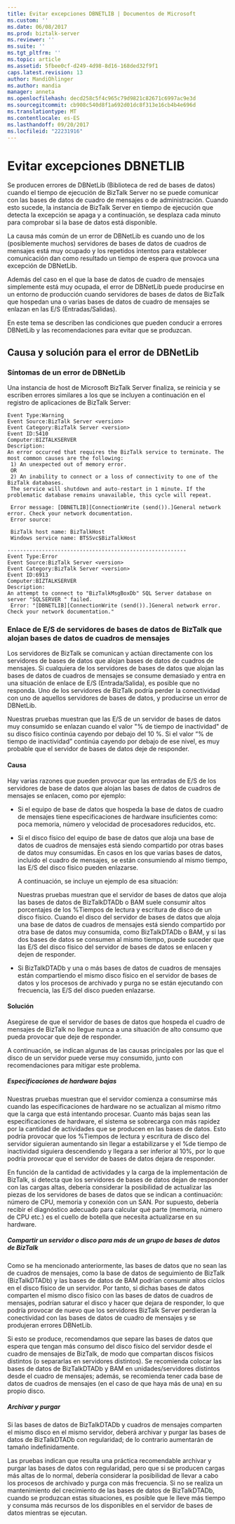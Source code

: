 ```yaml
---
title: Evitar excepciones DBNETLIB | Documentos de Microsoft
ms.custom: ''
ms.date: 06/08/2017
ms.prod: biztalk-server
ms.reviewer: ''
ms.suite: ''
ms.tgt_pltfrm: ''
ms.topic: article
ms.assetid: 5fbee0cf-d249-4d98-8d16-168ded32f9f1
caps.latest.revision: 13
author: MandiOhlinger
ms.author: mandia
manager: anneta
ms.openlocfilehash: decd258c5f4c965c79d9821c82671c6997ac9e3d
ms.sourcegitcommit: cb908c540d8f1a692d01dc8f313e16cb4b4e696d
ms.translationtype: MT
ms.contentlocale: es-ES
ms.lasthandoff: 09/20/2017
ms.locfileid: "22231916"
---
```

# <a name="avoiding-dbnetlib-exceptions"></a>Evitar excepciones DBNETLIB
Se producen errores de DBNetLib (Biblioteca de red de bases de datos) cuando el tiempo de ejecución de BizTalk Server no se puede comunicar con las bases de datos de cuadro de mensajes o de administración. Cuando esto sucede, la instancia de BizTalk Server en tiempo de ejecución que detecta la excepción se apaga y a continuación, se desplaza cada minuto para comprobar si la base de datos está disponible.  
  
 La causa más común de un error de DBNetLib es cuando uno de los (posiblemente muchos) servidores de bases de datos de cuadros de mensajes está muy ocupado y los repetidos intentos para establecer comunicación dan como resultado un tiempo de espera que provoca una excepción de DBNetLib.  
  
 Además del caso en el que la base de datos de cuadro de mensajes simplemente está muy ocupada, el error de DBNetLib puede producirse en un entorno de producción cuando servidores de bases de datos de BizTalk que hospedan una o varias bases de datos de cuadro de mensajes se enlazan en las E/S (Entradas/Salidas).  
  
 En este tema se describen las condiciones que pueden conducir a errores DBNetLib y las recomendaciones para evitar que se produzcan.  
  
## <a name="cause-and-resolution-for-the-dbnetlib-error"></a>Causa y solución para el error de DBNetLib  
  
### <a name="symptoms-of-a-dbnetlib-error"></a>Síntomas de un error de DBNetLib  
 Una instancia de host de Microsoft BizTalk Server finaliza, se reinicia y se escriben errores similares a los que se incluyen a continuación en el registro de aplicaciones de BizTalk Server:  
  
```  
Event Type:Warning  
Event Source:BizTalk Server <version>  
Event Category:BizTalk Server <version>   
Event ID:5410  
Computer:BIZTALKSERVER  
Description:  
An error occurred that requires the BizTalk service to terminate. The most common causes are the following:  
 1) An unexpected out of memory error.  
 OR  
 2) An inability to connect or a loss of connectivity to one of the BizTalk databases.   
 The service will shutdown and auto-restart in 1 minute. If the problematic database remains unavailable, this cycle will repeat.  
  
 Error message: [DBNETLIB][ConnectionWrite (send()).]General network error. Check your network documentation.  
 Error source:    
  
 BizTalk host name: BizTalkHost  
 Windows service name: BTSSvc$BizTalkHost   
  
---------------------------------------------------------  
Event Type:Error  
Event Source:BizTalk Server <version>  
Event Category:BizTalk Server <version>   
Event ID:6913  
Computer:BIZTALKSERVER  
Description:  
An attempt to connect to "BizTalkMsgBoxDb" SQL Server database on server "SQLSERVER " failed.  
 Error: "[DBNETLIB][ConnectionWrite (send()).]General network error. Check your network documentation."  
```  
  
### <a name="biztalk-database-servers-hosting-messagebox-databases-becoming-io-bound"></a>Enlace de E/S de servidores de bases de datos de BizTalk que alojan bases de datos de cuadros de mensajes  
 Los servidores de BizTalk se comunican y actúan directamente con los servidores de bases de datos que alojan bases de datos de cuadros de mensajes. Si cualquiera de los servidores de bases de datos que alojan las bases de datos de cuadros de mensajes se consume demasiado y entra en una situación de enlace de E/S (Entrada/Salida), es posible que no responda. Uno de los servidores de BizTalk podría perder la conectividad con uno de aquellos servidores de bases de datos, y producirse un error de DBNetLib.  
  
 Nuestras pruebas muestran que las E/S de un servidor de bases de datos muy consumido se enlazan cuando el valor "% de tiempo de inactividad" de su disco físico continúa cayendo por debajo del 10 %. Si el valor “% de tiempo de inactividad” continúa cayendo por debajo de ese nivel, es muy probable que el servidor de bases de datos deje de responder.  
  
#### <a name="cause"></a>Causa  
 Hay varias razones que pueden provocar que las entradas de E/S de los servidores de base de datos que alojan las bases de datos de cuadros de mensajes se enlacen, como por ejemplo:  
  
-   Si el equipo de base de datos que hospeda la base de datos de cuadro de mensajes tiene especificaciones de hardware insuficientes como: poca memoria, número y velocidad de procesadores reducidos, etc.  
  
-   Si el disco físico del equipo de base de datos que aloja una base de datos de cuadros de mensajes está siendo compartido por otras bases de datos muy consumidas. En casos en los que varias bases de datos, incluido el cuadro de mensajes, se están consumiendo al mismo tiempo, las E/S del disco físico pueden enlazarse.  
  
     A continuación, se incluye un ejemplo de esa situación:  
  
     Nuestras pruebas muestran que el servidor de bases de datos que aloja las bases de datos de BizTalkDTADb o BAM suele consumir altos porcentajes de los %Tiempos de lectura y escritura de disco de un disco físico. Cuando el disco del servidor de bases de datos que aloja una base de datos de cuadros de mensajes está siendo compartido por otra base de datos muy consumida, como BizTalkDTADb o BAM, y si las dos bases de datos se consumen al mismo tiempo, puede suceder que las E/S del disco físico del servidor de bases de datos se enlacen y dejen de responder.  
  
-   Si BizTalkDTADb y una o más bases de datos de cuadros de mensajes están compartiendo el mismo disco físico en el servidor de bases de datos y los procesos de archivado y purga no se están ejecutando con frecuencia, las E/S del disco pueden enlazarse.  
  
#### <a name="resolution"></a>Solución  
 Asegúrese de que el servidor de bases de datos que hospeda el cuadro de mensajes de BizTalk no llegue nunca a una situación de alto consumo que pueda provocar que deje de responder.  
  
 A continuación, se indican algunas de las causas principales por las que el disco de un servidor puede verse muy consumido, junto con recomendaciones para mitigar este problema.  
  
##### <a name="low-hardware-specs"></a>Especificaciones de hardware bajas  
 Nuestras pruebas muestran que el servidor comienza a consumirse más cuando las especificaciones de hardware no se actualizan al mismo ritmo que la carga que está intentando procesar. Cuanto más bajas sean las especificaciones de hardware, el sistema se sobrecarga con más rapidez por la cantidad de actividades que se producen en las bases de datos. Esto podría provocar que los %Tiempos de lectura y escritura de disco del servidor siguieran aumentando sin llegar a estabilizarse y el %de tiempo de inactividad siguiera descendiendo y llegara a ser inferior al 10%, por lo que podría provocar que el servidor de bases de datos dejara de responder.  
  
 En función de la cantidad de actividades y la carga de la implementación de BizTalk, si detecta que los servidores de bases de datos dejan de responder con las cargas altas, debería considerar la posibilidad de actualizar las piezas de los servidores de bases de datos que se indican a continuación: número de CPU, memoria y conexión con un SAN. Por supuesto, debería recibir el diagnóstico adecuado para calcular qué parte (memoria, número de CPU etc.) es el cuello de botella que necesita actualizarse en su hardware.  
  
##### <a name="sharing-one-server-or-disk-for-more-than-one-group-of-biztalk-databases"></a>Compartir un servidor o disco para más de un grupo de bases de datos de BizTalk  
 Como se ha mencionado anteriormente, las bases de datos que no sean las de cuadros de mensajes, como la base de datos de seguimiento de BizTalk (BizTalkDTADb) y las bases de datos de BAM podrían consumir altos ciclos en el disco físico de un servidor. Por tanto, si dichas bases de datos comparten el mismo disco físico con las bases de datos de cuadros de mensajes, podrían saturar el disco y hacer que dejara de responder, lo que podría provocar de nuevo que los servidores BizTalk Server perdieran la conectividad con las bases de datos de cuadro de mensajes y se produjeran errores DBNetLib.  
  
 Si esto se produce, recomendamos que separe las bases de datos que espera que tengan más consumo del disco físico del servidor desde el cuadro de mensajes de BizTalk, de modo que compartan discos físicos distintos (o separarlas en servidores distintos). Se recomienda colocar las bases de datos de BizTalkDTADb y BAM en unidades/servidores distintos desde el cuadro de mensajes; además, se recomienda tener cada base de datos de cuadros de mensajes (en el caso de que haya más de una) en su propio disco.  
  
##### <a name="archiving-and-purging"></a>Archivar y purgar  
 Si las bases de datos de BizTalkDTADb y cuadros de mensajes comparten el mismo disco en el mismo servidor, deberá archivar y purgar las bases de datos de BizTalkDTADb con regularidad; de lo contrario aumentarán de tamaño indefinidamente.  
  
 Las pruebas indican que resulta una práctica recomendable archivar y purgar las bases de datos con regularidad, pero que si se producen cargas más altas de lo normal, debería considerar la posibilidad de llevar a cabo los procesos de archivado y purga con más frecuencia. Si no se realiza un mantenimiento del crecimiento de las bases de datos de BizTalkDTADb, cuando se produzcan estas situaciones, es posible que le lleve más tiempo y consuma más recursos de los disponibles en el servidor de bases de datos mientras se ejecutan.